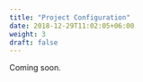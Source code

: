 ```yaml
---
title: "Project Configuration"
date: 2018-12-29T11:02:05+06:00
weight: 3
draft: false
---
```

Coming soon.